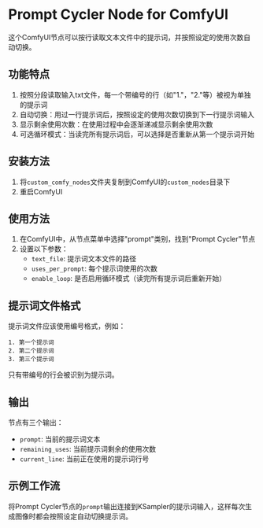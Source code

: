 # Prompt Cycler Node for ComfyUI

这个ComfyUI节点可以按行读取文本文件中的提示词，并按照设定的使用次数自动切换。

## 功能特点

1. 按照分段读取输入txt文件，每一个带编号的行（如"1."，"2."等）被视为单独的提示词
2. 自动切换：用过一行提示词后，按照设定的使用次数切换到下一行提示词输入
3. 显示剩余使用次数：在使用过程中会逐渐递减显示剩余使用次数
4. 可选循环模式：当读完所有提示词后，可以选择是否重新从第一个提示词开始

## 安装方法

1. 将`custom_comfy_nodes`文件夹复制到ComfyUI的`custom_nodes`目录下
2. 重启ComfyUI

## 使用方法

1. 在ComfyUI中，从节点菜单中选择"prompt"类别，找到"Prompt Cycler"节点
2. 设置以下参数：
   - `text_file`: 提示词文本文件的路径
   - `uses_per_prompt`: 每个提示词使用的次数
   - `enable_loop`: 是否启用循环模式（读完所有提示词后重新开始）

## 提示词文件格式

提示词文件应该使用编号格式，例如：

```
1. 第一个提示词
2. 第二个提示词
3. 第三个提示词
```

只有带编号的行会被识别为提示词。

## 输出

节点有三个输出：
- `prompt`: 当前的提示词文本
- `remaining_uses`: 当前提示词剩余的使用次数
- `current_line`: 当前正在使用的提示词行号

## 示例工作流

将Prompt Cycler节点的`prompt`输出连接到KSampler的提示词输入，这样每次生成图像时都会按照设定自动切换提示词。 